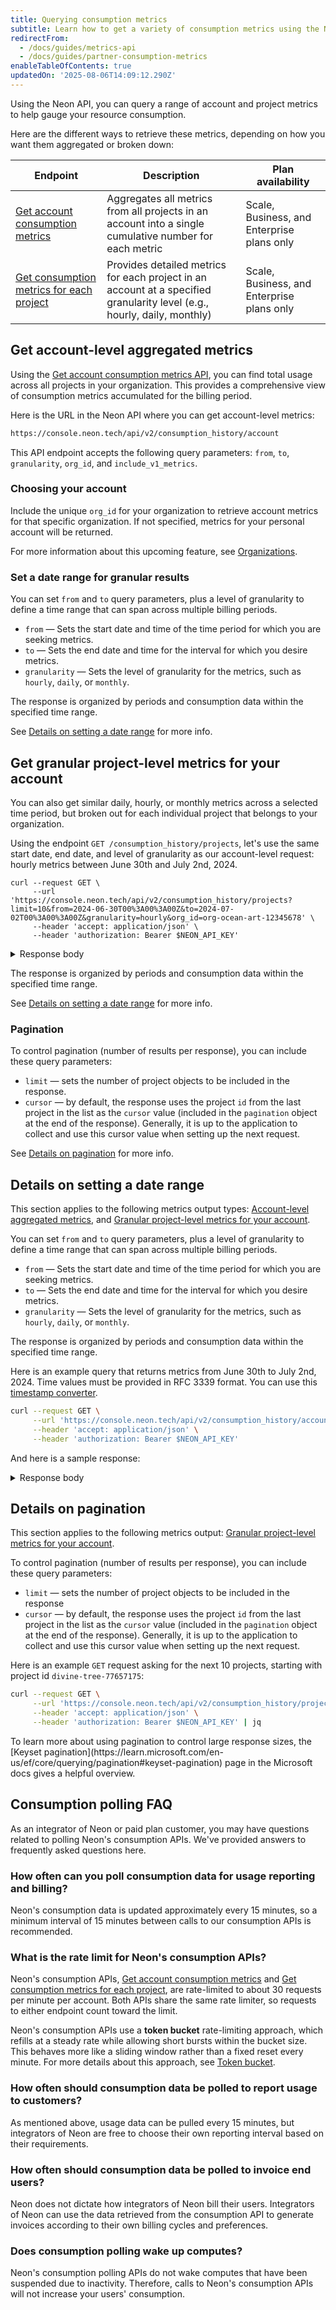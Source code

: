 ```yaml
---
title: Querying consumption metrics
subtitle: Learn how to get a variety of consumption metrics using the Neon API
redirectFrom:
  - /docs/guides/metrics-api
  - /docs/guides/partner-consumption-metrics
enableTableOfContents: true
updatedOn: '2025-08-06T14:09:12.290Z'
---
```


Using the Neon API, you can query a range of account and project metrics to help gauge your resource consumption.

Here are the different ways to retrieve these metrics, depending on how you want them aggregated or broken down:

| Endpoint                                                                                                         | Description                                                                                                              | Plan availability                          |
| ---------------------------------------------------------------------------------------------------------------- | ------------------------------------------------------------------------------------------------------------------------ | ------------------------------------------ |
| [Get account consumption metrics](https://api-docs.neon.tech/reference/getconsumptionhistoryperaccount)          | Aggregates all metrics from all projects in an account into a single cumulative number for each metric                   | Scale, Business, and Enterprise plans only |
| [Get consumption metrics for each project](https://api-docs.neon.tech/reference/getconsumptionhistoryperproject) | Provides detailed metrics for each project in an account at a specified granularity level (e.g., hourly, daily, monthly) | Scale, Business, and Enterprise plans only |

## Get account-level aggregated metrics

Using the [Get account consumption metrics API](https://api-docs.neon.tech/reference/getconsumptionhistoryperaccount), you can find total usage across all projects in your organization. This provides a comprehensive view of consumption metrics accumulated for the billing period.

Here is the URL in the Neon API where you can get account-level metrics:

```bash
https://console.neon.tech/api/v2/consumption_history/account
```

This API endpoint accepts the following query parameters: `from`, `to`, `granularity`, `org_id`, and `include_v1_metrics`.

### Choosing your account

Include the unique `org_id` for your organization to retrieve account metrics for that specific organization. If not specified, metrics for your personal account will be returned.

For more information about this upcoming feature, see [Organizations](/docs/manage/organizations).

### Set a date range for granular results

You can set `from` and `to` query parameters, plus a level of granularity to define a time range that can span across multiple billing periods.

- `from` — Sets the start date and time of the time period for which you are seeking metrics.
- `to` — Sets the end date and time for the interval for which you desire metrics.
- `granularity` — Sets the level of granularity for the metrics, such as `hourly`, `daily`, or `monthly`.

The response is organized by periods and consumption data within the specified time range.

See [Details on setting a date range](#details-on-setting-a-date-range) for more info.

## Get granular project-level metrics for your account

You can also get similar daily, hourly, or monthly metrics across a selected time period, but broken out for each individual project that belongs to your organization.

Using the endpoint `GET /consumption_history/projects`, let's use the same start date, end date, and level of granularity as our account-level request: hourly metrics between June 30th and July 2nd, 2024.

```shouldWrap
curl --request GET \
     --url 'https://console.neon.tech/api/v2/consumption_history/projects?limit=10&from=2024-06-30T00%3A00%3A00Z&to=2024-07-02T00%3A00%3A00Z&granularity=hourly&org_id=org-ocean-art-12345678' \
     --header 'accept: application/json' \
     --header 'authorization: Bearer $NEON_API_KEY'
```

<details>
<summary>Response body</summary>

```shouldWrap
{
  "projects": [
    {
      "project_id": "random-project-123456",
      "periods": [
        {
          "period_id": "random-period-abcdef",
          "consumption": [
            {
              "timeframe_start": "2024-06-30T00:00:00Z",
              "timeframe_end": "2024-06-30T01:00:00Z",
              "active_time_seconds": 147472,
              "compute_time_seconds": 43222,
              "written_data_bytes": 112730864,
              "synthetic_storage_size_bytes": 37000959232
            },
            {
              "timeframe_start": "2024-07-01T00:00:00Z",
              "timeframe_end": "2024-07-01T01:00:00Z",
              "active_time_seconds": 1792,
              "compute_time_seconds": 533,
              "written_data_bytes": 0,
              "synthetic_storage_size_bytes": 0
            }
            // ... More consumption data
          ]
        },
        {
          "period_id": "random-period-ghijkl",
          "consumption": [
            {
              "timeframe_start": "2024-07-01T09:00:00Z",
              "timeframe_end": "2024-07-01T10:00:00Z",
              "active_time_seconds": 150924,
              "compute_time_seconds": 44108,
              "written_data_bytes": 114912552,
              "synthetic_storage_size_bytes": 36593552376
            }
            // ... More consumption data
          ]
        }
        // ... More periods
      ]
    }
    // ... More projects
  ]
}
```

</details>

The response is organized by periods and consumption data within the specified time range.

See [Details on setting a date range](#details-on-setting-a-date-range) for more info.

### Pagination

To control pagination (number of results per response), you can include these query parameters:

- `limit` — sets the number of project objects to be included in the response.
- `cursor` — by default, the response uses the project `id` from the last project in the list as the `cursor` value (included in the `pagination` object at the end of the response). Generally, it is up to the application to collect and use this cursor value when setting up the next request.

See [Details on pagination](#details-on-pagination) for more info.

## Details on setting a date range

This section applies to the following metrics output types: [Account-level aggregated metrics](#get-account-level-aggregated-metrics), and [Granular project-level metrics for your account](#get-granular-project-level-metrics-for-your-account).

You can set `from` and `to` query parameters, plus a level of granularity to define a time range that can span across multiple billing periods.

- `from` — Sets the start date and time of the time period for which you are seeking metrics.
- `to` — Sets the end date and time for the interval for which you desire metrics.
- `granularity` — Sets the level of granularity for the metrics, such as `hourly`, `daily`, or `monthly`.

The response is organized by periods and consumption data within the specified time range.

Here is an example query that returns metrics from June 30th to July 2nd, 2024. Time values must be provided in RFC 3339 format. You can use this [timestamp converter](https://it-tools.tech/date-converter).

```bash shouldWrap
curl --request GET \
     --url 'https://console.neon.tech/api/v2/consumption_history/account?from=2024-06-30T15%3A30%3A00Z&to=2024-07-02T15%3A30%3A00Z&granularity=hourly&org_id=org-ocean-art-12345678' \
     --header 'accept: application/json' \
     --header 'authorization: Bearer $NEON_API_KEY'
```

And here is a sample response:

<details>
<summary>Response body</summary>

```json
{
  "periods": [
    {
      "period_id": "random-period-abcdef",
      "consumption": [
        {
          "timeframe_start": "2024-06-30T15:00:00Z",
          "timeframe_end": "2024-06-30T16:00:00Z",
          "active_time_seconds": 147452,
          "compute_time_seconds": 43215,
          "written_data_bytes": 111777920,
          "synthetic_storage_size_bytes": 41371988928
        },
        {
          "timeframe_start": "2024-06-30T16:00:00Z",
          "timeframe_end": "2024-06-30T17:00:00Z",
          "active_time_seconds": 147468,
          "compute_time_seconds": 43223,
          "written_data_bytes": 110483584,
          "synthetic_storage_size_bytes": 41467955616
        }
        // ... More consumption data
      ]
    },
    {
      "period_id": "random-period-ghijkl",
      "consumption": [
        {
          "timeframe_start": "2024-07-01T00:00:00Z",
          "timeframe_end": "2024-07-01T01:00:00Z",
          "active_time_seconds": 145672,
          "compute_time_seconds": 42691,
          "written_data_bytes": 115110912,
          "synthetic_storage_size_bytes": 42194712672
        },
        {
          "timeframe_start": "2024-07-01T01:00:00Z",
          "timeframe_end": "2024-07-01T02:00:00Z",
          "active_time_seconds": 147464,
          "compute_time_seconds": 43193,
          "written_data_bytes": 110078200,
          "synthetic_storage_size_bytes": 42291858520
        }
        // ... More consumption data
      ]
    }
    // ... More periods
  ]
}
```

</details>

## Details on pagination

This section applies to the following metrics output: [Granular project-level metrics for your account](#get-granular-project-level-metrics-for-your-account).

To control pagination (number of results per response), you can include these query parameters:

- `limit` &#8212; sets the number of project objects to be included in the response
- `cursor` &#8212; by default, the response uses the project `id` from the last project in the list as the `cursor` value (included in the `pagination` object at the end of the response). Generally, it is up to the application to collect and use this cursor value when setting up the next request.

Here is an example `GET` request asking for the next 10 projects, starting with project id `divine-tree-77657175`:

```bash shouldWrap
curl --request GET \
     --url 'https://console.neon.tech/api/v2/consumption_history/projects?cursor=divine-tree-77657175&limit=100&granularity=daily' \
     --header 'accept: application/json' \
     --header 'authorization: Bearer $NEON_API_KEY' | jq
```

<Admonition type="note">
To learn more about using pagination to control large response sizes, the [Keyset pagination](https://learn.microsoft.com/en-us/ef/core/querying/pagination#keyset-pagination) page in the Microsoft docs gives a helpful overview.
</Admonition>

## Consumption polling FAQ

As an integrator of Neon or paid plan customer, you may have questions related to polling Neon's consumption APIs. We've provided answers to frequently asked questions here.

### How often can you poll consumption data for usage reporting and billing?

Neon's consumption data is updated approximately every 15 minutes, so a minimum interval of 15 minutes between calls to our consumption APIs is recommended.

### What is the rate limit for Neon's consumption APIs?

Neon's consumption APIs, [Get account consumption metrics](https://api-docs.neon.tech/reference/getconsumptionhistoryperaccount) and [Get consumption metrics for each project](https://api-docs.neon.tech/reference/getconsumptionhistoryperproject), are rate-limited to about 30 requests per minute per account. Both APIs share the same rate limiter, so requests to either endpoint count toward the limit.

Neon's consumption APIs use a **token bucket** rate-limiting approach, which refills at a steady rate while allowing short bursts within the bucket size. This behaves more like a sliding window rather than a fixed reset every minute. For more details about this approach, see [Token bucket](https://en.wikipedia.org/wiki/Token_bucket).

### How often should consumption data be polled to report usage to customers?

As mentioned above, usage data can be pulled every 15 minutes, but integrators of Neon are free to choose their own reporting interval based on their requirements.

### How often should consumption data be polled to invoice end users?

Neon does not dictate how integrators of Neon bill their users. Integrators of Neon can use the data retrieved from the consumption API to generate invoices according to their own billing cycles and preferences.

### Does consumption polling wake up computes?

Neon's consumption polling APIs do not wake computes that have been suspended due to inactivity. Therefore, calls to Neon's consumption APIs will not increase your users' consumption.
